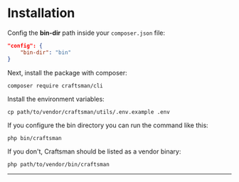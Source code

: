 # Installation

Config the **bin-dir** path inside your ```composer.json``` file:

```json
"config": {
    "bin-dir": "bin"
}
```

Next, install the package with composer:

	composer require craftsman/cli

Install the environment variables:

    cp path/to/vendor/craftsman/utils/.env.example .env

If you configure the bin directory you can run the command like this:

    php bin/craftsman

If you don't, Craftsman should be listed as a vendor binary:

    php path/to/vendor/bin/craftsman

---
